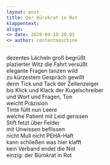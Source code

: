 ```yaml
---
layout: post
title: Der Bürokrat in Rot
klappentext:
align:
<> date: 2020-04-10 20:01
<> author: contentmaschine
---
```

dezentes Lächeln groß begrüßt  
plazierter Witz die Fahrt versüßt  
elegante Fragen tanzen wild  
zu kürzestem Gespräch gewillt  
denn Tick und Tack der Zeitenzeiger  
bis Klick und Klack der Kugelschreiber  
und Wort und Fragen, Ton  
weicht Präzision  
Tinte füllt nun Leere  
welche Patient mit Leid gerissen  
Stift fetzt über Felder  
mit Unwissen beflissen  
nicht Mull nicht PEHA-Haft  
kann schließen was hier klafft  
kein Verband endet die Not  
einzig: der Bürokrat in Rot  